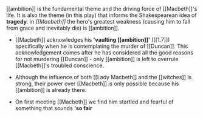 [[ambition]] is the fundamental theme and the driving force of [[Macbeth]]'s life. It is also the theme (in this play) that informs the Shakespearean idea of **tragedy**. in *[[Macbeth]]* the hero's greatest weakness (causing him to fall from grace and inevitably die) is [[ambition]].

- [[Macbeth]] acknowledges his **'vaulting [[ambition]]'** ([[1.7]]) specifically when he is contemplating the murder of [[Duncan]]. This acknowledgement comes after he has considered all the good reasons for not murdering [[Duncan]] - only [[ambition]] is left to overrule [[Macbeth]]'s troubled conscience.

- Although the influence of both [[Lady Macbeth]] and the [[witches]] is strong, their power over [[Macbeth]] is only possible because his [[ambition]] is already there.

- On first meeting [[Macbeth]] we find him startled and fearful of something that sounds **'so fair**